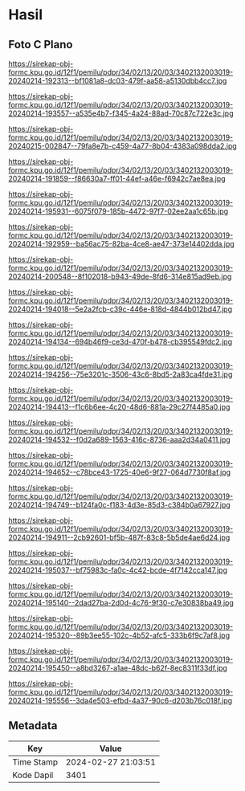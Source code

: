 # Hasil

## Foto C Plano

https://sirekap-obj-formc.kpu.go.id/12f1/pemilu/pdpr/34/02/13/20/03/3402132003019-20240214-192313--bf1081a8-dc03-479f-aa58-a5130dbb4cc7.jpg

https://sirekap-obj-formc.kpu.go.id/12f1/pemilu/pdpr/34/02/13/20/03/3402132003019-20240214-193557--a535e4b7-f345-4a24-88ad-70c87c722e3c.jpg

https://sirekap-obj-formc.kpu.go.id/12f1/pemilu/pdpr/34/02/13/20/03/3402132003019-20240215-002847--79fa8e7b-c459-4a77-8b04-4383a098dda2.jpg

https://sirekap-obj-formc.kpu.go.id/12f1/pemilu/pdpr/34/02/13/20/03/3402132003019-20240214-191859--f86630a7-ff01-44ef-a46e-f6942c7ae8ea.jpg

https://sirekap-obj-formc.kpu.go.id/12f1/pemilu/pdpr/34/02/13/20/03/3402132003019-20240214-195931--6075f079-185b-4472-97f7-02ee2aa1c65b.jpg

https://sirekap-obj-formc.kpu.go.id/12f1/pemilu/pdpr/34/02/13/20/03/3402132003019-20240214-192959--ba56ac75-82ba-4ce8-ae47-373e14402dda.jpg

https://sirekap-obj-formc.kpu.go.id/12f1/pemilu/pdpr/34/02/13/20/03/3402132003019-20240214-200548--8f102018-b943-49de-8fd6-314e815ad9eb.jpg

https://sirekap-obj-formc.kpu.go.id/12f1/pemilu/pdpr/34/02/13/20/03/3402132003019-20240214-194018--5e2a2fcb-c39c-446e-818d-4844b012bd47.jpg

https://sirekap-obj-formc.kpu.go.id/12f1/pemilu/pdpr/34/02/13/20/03/3402132003019-20240214-194134--694b46f9-ce3d-470f-b478-cb395549fdc2.jpg

https://sirekap-obj-formc.kpu.go.id/12f1/pemilu/pdpr/34/02/13/20/03/3402132003019-20240214-194256--75e3201c-3506-43c6-8bd5-2a83ca4fde31.jpg

https://sirekap-obj-formc.kpu.go.id/12f1/pemilu/pdpr/34/02/13/20/03/3402132003019-20240214-194413--f1c6b6ee-4c20-48d6-881a-29c27f4485a0.jpg

https://sirekap-obj-formc.kpu.go.id/12f1/pemilu/pdpr/34/02/13/20/03/3402132003019-20240214-194532--f0d2a689-1563-416c-8736-aaa2d34a0411.jpg

https://sirekap-obj-formc.kpu.go.id/12f1/pemilu/pdpr/34/02/13/20/03/3402132003019-20240214-194652--c78bce43-1725-40e6-9f27-064d7730f8af.jpg

https://sirekap-obj-formc.kpu.go.id/12f1/pemilu/pdpr/34/02/13/20/03/3402132003019-20240214-194749--b124fa0c-f183-4d3e-85d3-c384b0a67927.jpg

https://sirekap-obj-formc.kpu.go.id/12f1/pemilu/pdpr/34/02/13/20/03/3402132003019-20240214-194911--2cb92601-bf5b-487f-83c8-5b5de4ae6d24.jpg

https://sirekap-obj-formc.kpu.go.id/12f1/pemilu/pdpr/34/02/13/20/03/3402132003019-20240214-195037--bf75983c-fa0c-4c42-bcde-4f7142cca147.jpg

https://sirekap-obj-formc.kpu.go.id/12f1/pemilu/pdpr/34/02/13/20/03/3402132003019-20240214-195140--2dad27ba-2d0d-4c76-9f30-c7e30838ba49.jpg

https://sirekap-obj-formc.kpu.go.id/12f1/pemilu/pdpr/34/02/13/20/03/3402132003019-20240214-195320--89b3ee55-102c-4b52-afc5-333b6f9c7af8.jpg

https://sirekap-obj-formc.kpu.go.id/12f1/pemilu/pdpr/34/02/13/20/03/3402132003019-20240214-195450--a8bd3267-a1ae-48dc-b62f-8ec8311f33df.jpg

https://sirekap-obj-formc.kpu.go.id/12f1/pemilu/pdpr/34/02/13/20/03/3402132003019-20240214-195556--3da4e503-efbd-4a37-90c6-d203b76c018f.jpg


## Metadata

| Key        | Value               |
| ---------- | ------------------- |
| Time Stamp | 2024-02-27 21:03:51 |
| Kode Dapil | 3401                |



